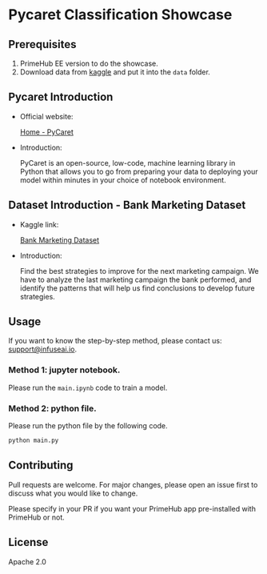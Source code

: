 # Pycaret Classification Showcase

## Prerequisites

1. PrimeHub EE version to do the showcase.
2. Download data from [kaggle](https://www.kaggle.com/janiobachmann/bank-marketing-dataset) and put it into the `data` folder.

## Pycaret Introduction

- Official website:

    [Home - PyCaret](https://pycaret.org/)

- Introduction:

    PyCaret is an open-source, low-code, machine learning library in Python that allows you to go from preparing your data to deploying your model within minutes in your choice of notebook environment.

## Dataset Introduction - Bank Marketing Dataset

- Kaggle link:

    [Bank Marketing Dataset](https://www.kaggle.com/janiobachmann/bank-marketing-dataset)

- Introduction:

    Find the best strategies to improve for the next marketing campaign. We have to analyze the last marketing campaign the bank performed, and identify the patterns that will help us find conclusions to develop future strategies.
    
## Usage

If you want to know the step-by-step method, please contact us: support@infuseai.io.

### Method 1: jupyter notebook.

Please run the `main.ipynb` code to train a model.

### Method 2: python file.

Please run the python file by the following code.

```bash
python main.py
```

## Contributing

Pull requests are welcome. For major changes, please open an issue first to discuss what you would like to change.

Please specify in your PR if you want your PrimeHub app pre-installed with PrimeHub or not.

## License

Apache 2.0